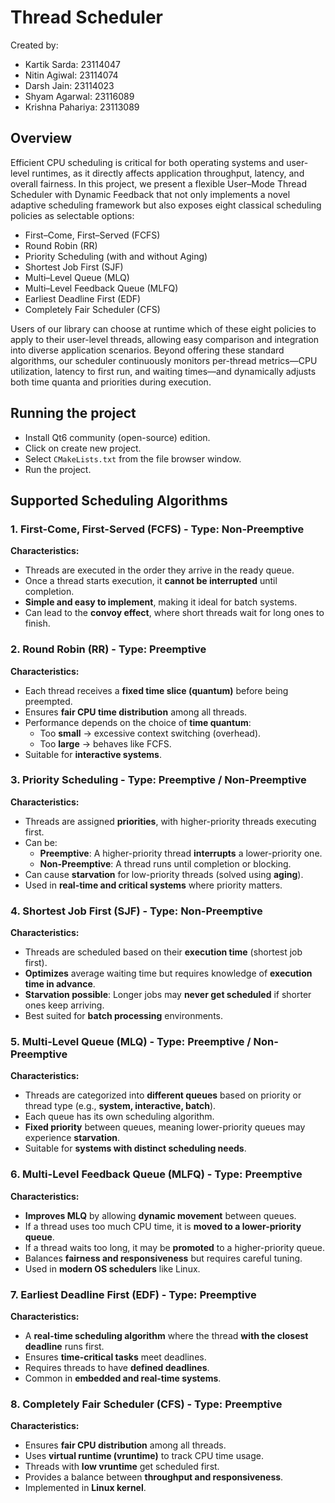# Thread Scheduler
Created by:
* Kartik Sarda: 23114047
* Nitin Agiwal: 23114074
* Darsh Jain: 23114023
* Shyam Agarwal: 23116089
* Krishna Pahariya: 23113089

## Overview
Efficient CPU scheduling is critical for both operating systems and user-level runtimes, as it directly affects application throughput, latency, and overall fairness. In this project, we present a flexible User–Mode Thread Scheduler with Dynamic Feedback that not only implements a novel adaptive scheduling framework but also exposes eight classical scheduling policies as selectable options:
* First–Come, First–Served (FCFS)
* Round Robin (RR)
* Priority Scheduling (with and without Aging)
* Shortest Job First (SJF)
* Multi–Level Queue (MLQ)
* Multi–Level Feedback Queue (MLFQ)
* Earliest Deadline First (EDF)
* Completely Fair Scheduler (CFS)

Users of our library can choose at runtime which of these eight policies to apply to their user-level threads, allowing easy comparison and integration into diverse application scenarios. Beyond offering these standard algorithms, our scheduler continuously monitors per-thread metrics—CPU utilization, latency to first run, and waiting times—and dynamically adjusts both time quanta and priorities during execution.


## Running the project
* Install Qt6 community (open-source) edition.
* Click on create new project.
* Select `CMakeLists.txt` from the file browser window.
* Run the project.

## Supported Scheduling Algorithms

### 1. First-Come, First-Served (FCFS) - **Type: Non-Preemptive**
**Characteristics:**
- Threads are executed in the order they arrive in the ready queue.
- Once a thread starts execution, it **cannot be interrupted** until completion.
- **Simple and easy to implement**, making it ideal for batch systems.
- Can lead to the **convoy effect**, where short threads wait for long ones to finish.

### 2. Round Robin (RR) - **Type: Preemptive**
**Characteristics:**
- Each thread receives a **fixed time slice (quantum)** before being preempted.
- Ensures **fair CPU time distribution** among all threads.
- Performance depends on the choice of **time quantum**:
  - Too **small** → excessive context switching (overhead).
  - Too **large** → behaves like FCFS.
- Suitable for **interactive systems**.

### 3. Priority Scheduling - **Type: Preemptive / Non-Preemptive**
**Characteristics:**
- Threads are assigned **priorities**, with higher-priority threads executing first.
- Can be:
  - **Preemptive**: A higher-priority thread **interrupts** a lower-priority one.
  - **Non-Preemptive**: A thread runs until completion or blocking.
- Can cause **starvation** for low-priority threads (solved using **aging**).
- Used in **real-time and critical systems** where priority matters.

### 4. Shortest Job First (SJF) - **Type: Non-Preemptive**
**Characteristics:**
- Threads are scheduled based on their **execution time** (shortest job first).
- **Optimizes** average waiting time but requires knowledge of **execution time in advance**.
- **Starvation possible**: Longer jobs may **never get scheduled** if shorter ones keep arriving.
- Best suited for **batch processing** environments.

### 5. Multi-Level Queue (MLQ) - **Type: Preemptive / Non-Preemptive**
**Characteristics:**
- Threads are categorized into **different queues** based on priority or thread type (e.g., **system, interactive, batch**).
- Each queue has its own scheduling algorithm.
- **Fixed priority** between queues, meaning lower-priority queues may experience **starvation**.
- Suitable for **systems with distinct scheduling needs**.

### 6. Multi-Level Feedback Queue (MLFQ) - **Type: Preemptive**
**Characteristics:**
- **Improves MLQ** by allowing **dynamic movement** between queues.
- If a thread uses too much CPU time, it is **moved to a lower-priority queue**.
- If a thread waits too long, it may be **promoted** to a higher-priority queue.
- Balances **fairness and responsiveness** but requires careful tuning.
- Used in **modern OS schedulers** like Linux.

### 7. Earliest Deadline First (EDF) - **Type: Preemptive**
**Characteristics:**
- A **real-time scheduling algorithm** where the thread **with the closest deadline** runs first.
- Ensures **time-critical tasks** meet deadlines.
- Requires threads to have **defined deadlines**.
- Common in **embedded and real-time systems**.

### 8. Completely Fair Scheduler (CFS) - **Type: Preemptive**
**Characteristics:**
- Ensures **fair CPU distribution** among all threads.
- Uses **virtual runtime (vruntime)** to track CPU time usage.
- Threads with **low vruntime** get scheduled first.
- Provides a balance between **throughput and responsiveness**.
- Implemented in **Linux kernel**.

```
